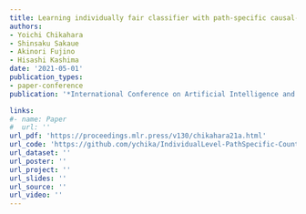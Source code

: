 ```yaml
---
title: Learning individually fair classifier with path-specific causal-effect constraint
authors:
- Yoichi Chikahara
- Shinsaku Sakaue
- Akinori Fujino
- Hisashi Kashima
date: '2021-05-01'
publication_types:
- paper-conference
publication: '*International Conference on Artificial Intelligence and Statistics (AISTATS)*'

links:
#- name: Paper
#  url: ''
url_pdf: 'https://proceedings.mlr.press/v130/chikahara21a.html'
url_code: 'https://github.com/ychika/IndividualLevel-PathSpecific-Counterfactual-Fairness'
url_dataset: ''
url_poster: ''
url_project: ''
url_slides: ''
url_source: ''
url_video: ''
---
```

